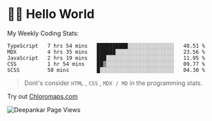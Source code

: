 # 👋🏽 Hello World 

<!--![Deepankar's github stats](https://github-readme-stats.vercel.app/api?username=Deep-Codes&count_private=true&show_icons=true&theme=radical)-->
My Weekly Coding Stats:

<!--START_SECTION:waka-->
```text
TypeScript   7 hrs 54 mins   ██████████░░░░░░░░░░░░░░░   40.51 % 
MDX          4 hrs 35 mins   ██████░░░░░░░░░░░░░░░░░░░   23.56 % 
JavaScript   2 hrs 19 mins   ███░░░░░░░░░░░░░░░░░░░░░░   11.95 % 
CSS          1 hr 54 mins    ██▒░░░░░░░░░░░░░░░░░░░░░░   09.77 % 
SCSS         50 mins         █░░░░░░░░░░░░░░░░░░░░░░░░   04.30 % 
```
<!--END_SECTION:waka-->

> Dont's consider `HTML` , `CSS` , `MDX / MD` in the programming stats.

Try out [Chloromaps.com](https://www.chloromaps.com/)

<p align="left"> <img src="https://komarev.com/ghpvc/?username=Deep-Codes&label=Views&color=blue&style=plastic" alt="Deepankar Page Views" /> </p>
